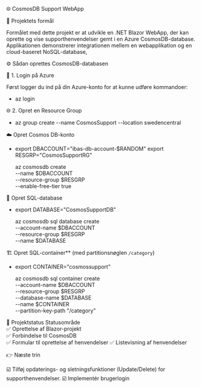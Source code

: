 🌐 CosmosDB Support WebApp

🎯 Projektets formål

Formålet med dette projekt er at udvikle en .NET Blazor WebApp, der kan oprette og vise supporthenvendelser gemt i en Azure CosmosDB-database.
Applikationen demonstrerer integrationen mellem en webapplikation og en cloud-baseret NoSQL-database,


⚙️ Sådan oprettes CosmosDB-databasen

🚀 1. Login på Azure

Først logger du ind på din Azure-konto for at kunne udføre kommandoer:

- az login


🌐 2. Opret en Resource Group

- az group create --name CosmosSupport --location swedencentral


☁️ Opret Cosmos DB-konto 

- export DBACCOUNT="ibas-db-account-$RANDOM"
  export RESGRP="CosmosSupportRG"

  az cosmosdb create \
  --name $DBACCOUNT \
  --resource-group $RESGRP \
  --enable-free-tier true


🐘 Opret SQL-database

- export DATABASE="CosmosSupportDB"

  az cosmosdb sql database create \
  --account-name $DBACCOUNT \
  --resource-group $RESGRP \
  --name $DATABASE


🏗️ Opret SQL-container** (med partitionsnøglen `/category`)

- export CONTAINER="cosmossupport"

  az cosmosdb sql container create \
  --account-name $DBACCOUNT \
  --resource-group $RESGRP \
  --database-name $DATABASE \
  --name $CONTAINER \
  --partition-key-path "/category"

📝 Projektstatus
Statusområde	
✅ Oprettelse af Blazor-projekt	
✅ Forbindelse til CosmosDB	
✅ Formular til oprettelse af henvendelser
✅ Listevisning af henvendelser


👉 Næste trin

☑️ Tilføj opdaterings- og sletningsfunktioner (Update/Delete) for supporthenvendelser.
☑️ Implementér brugerlogin
